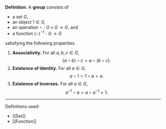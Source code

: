 **Definition.** A **group** consists of
- a set $G$,
- an object $1\in G$,
- an operation $\circ:G\times G\to G$, and
- a function $(-)^{-1}:G\to G$

satisfying the following properties.
1. **Associativity.** For all $a,b,c\in G$, $$(a\circ b)\circ c=a\circ(b\circ c).$$
2. **Existence of Identity.** For all $a\in G$, $$a\circ 1=1\circ a=a.$$
3. **Existence of Inverses.** For all $a\in G$, $$a^{-1}\circ a=a\circ a^{-1}=1.$$

***
Definitions used:
- [[Set]]
- [[Function]]